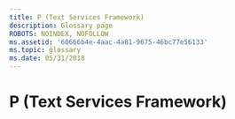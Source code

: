 ```yaml
---
title: P (Text Services Framework)
description: Glossary page
ROBOTS: NOINDEX, NOFOLLOW
ms.assetid: '60666b4e-4aac-4a81-9675-46bc77e56133'
ms.topic: glossary
ms.date: 05/31/2018
---
```


# P (Text Services Framework)

<dl> <dt>

<span id="tsf.p__1_gly"></span><span id="TSF.P__1_GLY"></span>
</dt> <dd></dd> </dl>

 

 




